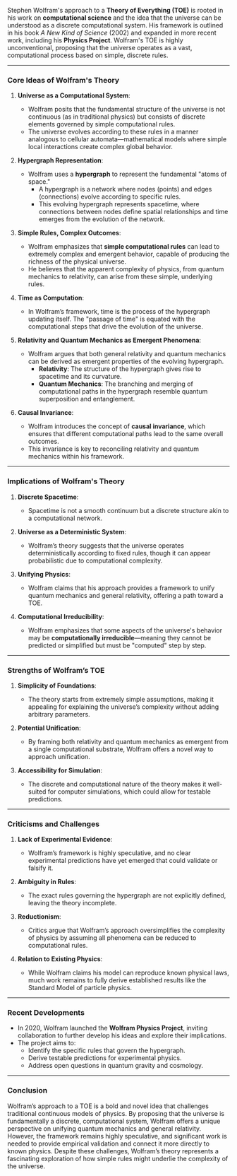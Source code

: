 Stephen Wolfram's approach to a **Theory of Everything (TOE)** is rooted in his work on **computational science** and the idea that the universe can be understood as a discrete computational system. His framework is outlined in his book *A New Kind of Science* (2002) and expanded in more recent work, including his **Physics Project**. Wolfram's TOE is highly unconventional, proposing that the universe operates as a vast, computational process based on simple, discrete rules.

---

### **Core Ideas of Wolfram's Theory**
1. **Universe as a Computational System**:
   - Wolfram posits that the fundamental structure of the universe is not continuous (as in traditional physics) but consists of discrete elements governed by simple computational rules.
   - The universe evolves according to these rules in a manner analogous to cellular automata—mathematical models where simple local interactions create complex global behavior.

2. **Hypergraph Representation**:
   - Wolfram uses a **hypergraph** to represent the fundamental "atoms of space."
     - A hypergraph is a network where nodes (points) and edges (connections) evolve according to specific rules.
     - This evolving hypergraph represents spacetime, where connections between nodes define spatial relationships and time emerges from the evolution of the network.

3. **Simple Rules, Complex Outcomes**:
   - Wolfram emphasizes that **simple computational rules** can lead to extremely complex and emergent behavior, capable of producing the richness of the physical universe.
   - He believes that the apparent complexity of physics, from quantum mechanics to relativity, can arise from these simple, underlying rules.

4. **Time as Computation**:
   - In Wolfram’s framework, time is the process of the hypergraph updating itself. The "passage of time" is equated with the computational steps that drive the evolution of the universe.

5. **Relativity and Quantum Mechanics as Emergent Phenomena**:
   - Wolfram argues that both general relativity and quantum mechanics can be derived as emergent properties of the evolving hypergraph.
     - **Relativity**: The structure of the hypergraph gives rise to spacetime and its curvature.
     - **Quantum Mechanics**: The branching and merging of computational paths in the hypergraph resemble quantum superposition and entanglement.

6. **Causal Invariance**:
   - Wolfram introduces the concept of **causal invariance**, which ensures that different computational paths lead to the same overall outcomes.
   - This invariance is key to reconciling relativity and quantum mechanics within his framework.

---

### **Implications of Wolfram's Theory**
1. **Discrete Spacetime**:
   - Spacetime is not a smooth continuum but a discrete structure akin to a computational network.

2. **Universe as a Deterministic System**:
   - Wolfram’s theory suggests that the universe operates deterministically according to fixed rules, though it can appear probabilistic due to computational complexity.

3. **Unifying Physics**:
   - Wolfram claims that his approach provides a framework to unify quantum mechanics and general relativity, offering a path toward a TOE.

4. **Computational Irreducibility**:
   - Wolfram emphasizes that some aspects of the universe's behavior may be **computationally irreducible**—meaning they cannot be predicted or simplified but must be "computed" step by step.

---

### **Strengths of Wolfram’s TOE**
1. **Simplicity of Foundations**:
   - The theory starts from extremely simple assumptions, making it appealing for explaining the universe’s complexity without adding arbitrary parameters.

2. **Potential Unification**:
   - By framing both relativity and quantum mechanics as emergent from a single computational substrate, Wolfram offers a novel way to approach unification.

3. **Accessibility for Simulation**:
   - The discrete and computational nature of the theory makes it well-suited for computer simulations, which could allow for testable predictions.

---

### **Criticisms and Challenges**
1. **Lack of Experimental Evidence**:
   - Wolfram’s framework is highly speculative, and no clear experimental predictions have yet emerged that could validate or falsify it.

2. **Ambiguity in Rules**:
   - The exact rules governing the hypergraph are not explicitly defined, leaving the theory incomplete.

3. **Reductionism**:
   - Critics argue that Wolfram’s approach oversimplifies the complexity of physics by assuming all phenomena can be reduced to computational rules.

4. **Relation to Existing Physics**:
   - While Wolfram claims his model can reproduce known physical laws, much work remains to fully derive established results like the Standard Model of particle physics.

---

### **Recent Developments**
- In 2020, Wolfram launched the **Wolfram Physics Project**, inviting collaboration to further develop his ideas and explore their implications.
- The project aims to:
  - Identify the specific rules that govern the hypergraph.
  - Derive testable predictions for experimental physics.
  - Address open questions in quantum gravity and cosmology.

---

### **Conclusion**
Wolfram’s approach to a TOE is a bold and novel idea that challenges traditional continuous models of physics. By proposing that the universe is fundamentally a discrete, computational system, Wolfram offers a unique perspective on unifying quantum mechanics and general relativity. However, the framework remains highly speculative, and significant work is needed to provide empirical validation and connect it more directly to known physics. Despite these challenges, Wolfram’s theory represents a fascinating exploration of how simple rules might underlie the complexity of the universe.

